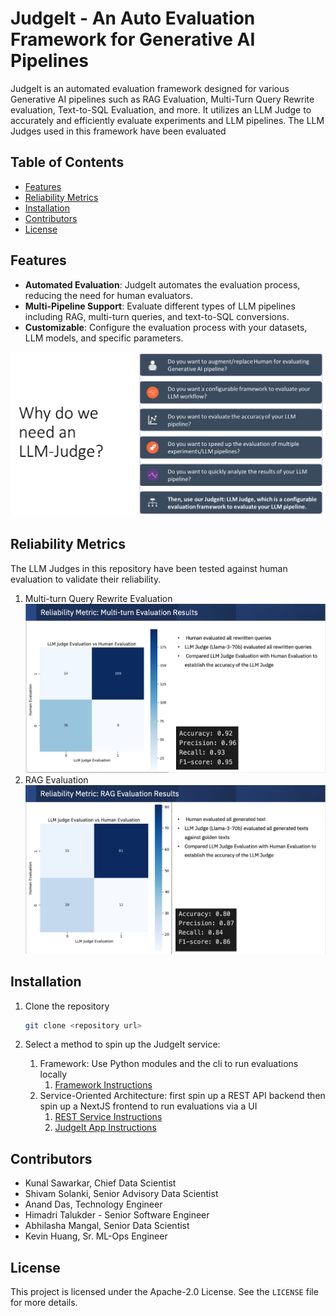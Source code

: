 <!-- omit in toc -->
# JudgeIt - An Auto Evaluation Framework for Generative AI Pipelines

JudgeIt is an automated evaluation framework designed for various Generative AI pipelines such as RAG Evaluation, Multi-Turn Query Rewrite evaluation, Text-to-SQL Evaluation, and more. It utilizes an LLM Judge to accurately and efficiently evaluate experiments and LLM pipelines. The LLM Judges used in this framework have been evaluated

<!-- omit in toc -->
## Table of Contents

- [Features](#features)
- [Reliability Metrics](#reliability-metrics)
- [Installation](#installation)
- [Contributors](#contributors)
- [License](#license)

## Features

- **Automated Evaluation**: JudgeIt automates the evaluation process, reducing the need for human evaluators.
- **Multi-Pipeline Support**: Evaluate different types of LLM pipelines including RAG, multi-turn queries, and text-to-SQL conversions.
- **Customizable**: Configure the evaluation process with your datasets, LLM models, and specific parameters.

![Features](/images/features.png)

## Reliability Metrics

The LLM Judges in this repository have been tested against human evaluation to validate their reliability.

1. Multi-turn Query Rewrite Evaluation
![Multi-turn Evaluation Reliability](/images/multi-turn-evaluation-reliability.png)
2. RAG Evaluation
![RAG Evaluation Reliability](/images/rag-evaluation-reliability.png)

## Installation

1. Clone the repository

   ```bash
   git clone <repository url>
   ```

2. Select a method to spin up the JudgeIt service:
   1. Framework: Use Python modules and the cli to run evaluations locally
      1. [Framework Instructions](./Framework/README.md)
   2. Service-Oriented Architecture: first spin up a REST API backend then spin up a NextJS frontend to run evaluations via a UI
      1. [REST Service Instructions](./Rest-Service/README.md)
      2. [JudgeIt App Instructions](./JudgeIt-App/README.md)

## Contributors

- Kunal Sawarkar, Chief Data Scientist
- Shivam Solanki, Senior Advisory Data Scientist
- Anand Das, Technology Engineer
- Himadri Talukder - Senior Software Engineer
- Abhilasha Mangal, Senior Data Scientist
- Kevin Huang, Sr. ML-Ops Engineer

## License

This project is licensed under the Apache-2.0 License. See the `LICENSE` file for more details.
